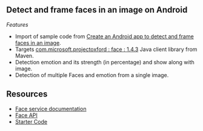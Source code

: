 ## Detect and frame faces in an image on Android 



*Features*

* Import of sample code from [Create an Android app to detect and frame faces in an image](https://docs.microsoft.com/en-us/azure/cognitive-services/face/tutorials/faceapiinjavaforandroidtutorial).
* Targets [com.microsoft.projectoxford : face : 1.4.3](http://search.maven.org/#artifactdetails%7Ccom.microsoft.projectoxford%7Cface%7C1.4.3%7Caar) Java client library from Maven.
* Detection emotion and its strength (in percentage) and show along with image.
* Detection of multiple Faces and emotion from a single image. 



## Resources

- [Face service documentation](https://docs.microsoft.com/en-us/azure/cognitive-services/face/)
- [Face API](https://docs.microsoft.com/en-us/azure/cognitive-services/face/apireference)
- [Starter Code](https://github.com/Azure-Samples/cognitive-services-face-android-detect)
